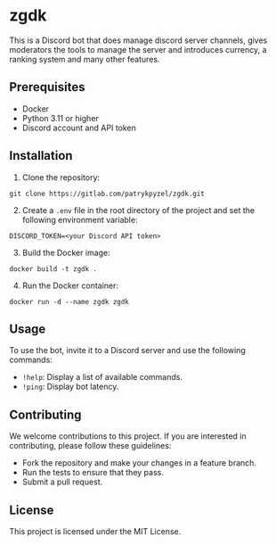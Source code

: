 # zgdk

This is a Discord bot that does manage discord server channels, gives moderators the tools to manage the server and introduces currency, a ranking system and many other features.

## Prerequisites

- Docker
- Python 3.11 or higher
- Discord account and API token

## Installation

1. Clone the repository:

`git clone https://gitlab.com/patrykpyzel/zgdk.git`


2. Create a `.env` file in the root directory of the project and set the following environment variable:

`DISCORD_TOKEN=<your Discord API token>`


3. Build the Docker image:

`docker build -t zgdk .`


4. Run the Docker container:

`docker run -d --name zgdk zgdk`


## Usage

To use the bot, invite it to a Discord server and use the following commands:

- `!help`: Display a list of available commands.
- `!ping`: Display bot latency.

## Contributing

We welcome contributions to this project. If you are interested in contributing, please follow these guidelines:

- Fork the repository and make your changes in a feature branch.
- Run the tests to ensure that they pass.
- Submit a pull request.

## License

This project is licensed under the MIT License.


